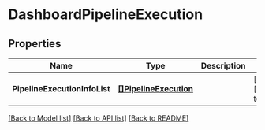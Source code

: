 # DashboardPipelineExecution

## Properties
Name | Type | Description | Notes
------------ | ------------- | ------------- | -------------
**PipelineExecutionInfoList** | [**[]PipelineExecution**](PipelineExecution.md) |  | [optional] [default to null]

[[Back to Model list]](../README.md#documentation-for-models) [[Back to API list]](../README.md#documentation-for-api-endpoints) [[Back to README]](../README.md)

